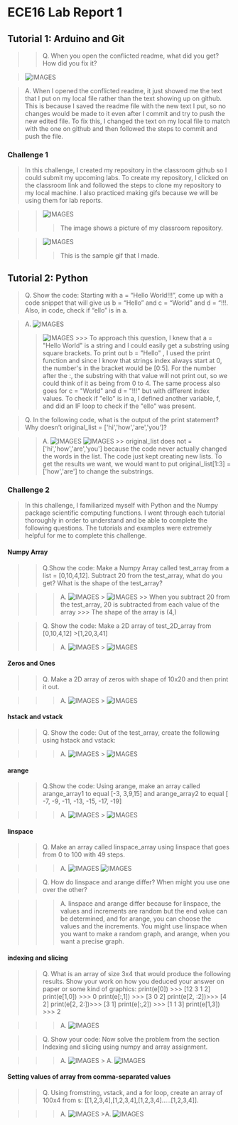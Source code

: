 # ECE16 Lab Report 1

## Tutorial 1: Arduino and Git

>>Q. When you open the conflicted readme, what did you get? How did you fix it?

> ![IMAGES](IMAGES/README.png)

>A. When I opened the conflicted readme, it just showed me the text that I put on my local file rather than the text showing up on github. This is because I saved the readme file with the new text I put, so no changes would be made to it even after I commit and try to push the new edited file. To fix this, I changed the text on my local file to match with the one on github and then followed the steps to commit and push the file. 

### Challenge 1
>In this challenge, I created my repository in the classroom github so I could submit my upcoming labs. To create my repository, I clicked on the classroom link and followed the steps to clone my repository to my local machine. I also practiced making gifs because we will be using them for lab reports.  


>> ![IMAGES](IMAGES/Repository.png)
>>> The image shows a picture of my classroom repository. 

>>![IMAGES](IMAGES/GIF.gif)
>>> This is the sample gif that I made. 

## Tutorial 2: Python

>Q. Show the code: Starting with a = “Hello World!!!”, come up with a code snippet that will give us b = “Hello” and c = “World” and 
d = “!!!. Also, in code, check if “ello” is in a. 

>A. ![IMAGES](IMAGES/HelloWorld.png)
  >> ![IMAGES](IMAGES/HelloWorldOutput.png)
    >>> To approach this question, I knew that a = "Hello World" is a string and I could easily get a substring using square brackets. To print out b = "Hello" , I used the print function and since I know that strings index always start at 0, the number's in the bracket would be [0:5]. For the number after the :, the substring with that value will not print out, so we could think of it as being from 0 to 4. The same process also goes for c = "World" and d = "!!!" but with different index values. To check if "ello" is in a, I defined another variable, f, and did an IF loop to check if the "ello" was present. 



>Q. In the following code, what is the output of the print statement? Why doesn’t original_list = ['hi','how','are','you']?

>>A. ![IMAGES](IMAGES/OriginalList.png)
   > ![IMAGES](IMAGES/OriginalListOutput.png)
    >> original_list does not = ['hi','how','are','you'] because the code never actually changed the words in the list. The code just kept creating new lists. To get the results we want, we would want to put original_list[1:3] = ['how','are'] to change the substrings. 
 

### Challenge 2
>In this challenge, I familiarized myself with Python and the Numpy package scientific computing functions. I went through each tutorial thoroughly in order to understand and be able to complete the following questions. The tutorials and examples were extremely helpful for me to complete this challenge. 

#### Numpy Array
>>Q.Show the code: Make a Numpy Array called test_array  from a list = [0,10,4,12]. Subtract 20 from the test_array, what do you get? What is the shape of the test_array?

>>>A.  ![IMAGES](IMAGES/NumpyArray1.png)
    > ![IMAGES](IMAGES/NumpyArray1Results.png)
    >> When you subtract 20 from the test_array, 20 is subtracted from each value of the array
    >>> The shape of the array is (4,)

>>Q. Show the code: Make a 2D array of test_2D_array from [0,10,4,12]
                                                         >[1,20,3,41]
>>>A. ![IMAGES](IMAGES/NumpyArray2.png)
      > ![IMAGES](IMAGES/NumpyArray2results.png)

#### Zeros and Ones

>>Q. Make a 2D array of zeros with shape of 10x20 and then print it out.

>>> A. ![IMAGES](IMAGES/Zeros:Ones.png)
    > ![IMAGES](IMAGES/Zeros:Onesresults.png)

#### hstack and vstack

>>Q. Show the code: Out of the test_array, create the following using hstack and vstack: 

>>> A. ![IMAGES](IMAGES/hstack:vstack.png)
    > ![IMAGES](IMAGES/hstack:vstackresult.png)

#### arange

>>Q.Show the code: Using arange, make an array called arange_array1 to equal [-3, 3,9,15] and arange_array2 to equal [ -7,  -9, -11, -13, -15, -17, -19]

>>> A. ![IMAGES](IMAGES/arange.png)
    > ![IMAGES](IMAGES/arangeresults.png)

#### linspace

>>Q. Make an array called linspace_array using linspace that goes from 0 to 100 with 49 steps. 

>>>A. ![IMAGES](IMAGES/linspace.png)
   > ![IMAGES](IMAGES/linspaceresults.png)

>>Q. How do linspace and arange differ? When might you use one over the other?

>>>A. linspace and arange differ because for linspace, the values and increments are random but the end value can be determined, and for arange, you can choose the values and the increments. You might use linspace when you want to make a random graph, and arange, when you want a precise graph. 

#### indexing and slicing

>>Q. What is an array of size 3x4 that would produce the following results. Show your work on how you deduced your answer on paper or some kind of graphics:
print(e[0])     >>> [12 3 1 2]
print(e[1,0])  >>> 0
print(e[:,1])   >>> [3 0 2]
print(e[2, :2])>>> [4 2]
print(e[2, 2:])>>> [3 1] 
print(e[:,2])  >>> [1 1 3]
print(e[1,3]) >>> 2

>>> A. ![IMAGES](IMAGES/index:slicinghand.jpg)

>>Q. Show your code: Now solve the problem from the section Indexing and slicing using numpy and array assignment.

>>> A. ![IMAGES](IMAGES/indexingandslicing.png)
    > A. ![IMAGES](IMAGES/indexingandslicingresults.png)

#### Setting values of array from comma-separated values

>>Q.  Using fromstring, vstack, and a for loop, create an array of 100x4 from s: [[1,2,3,4],[1,2,3,4],[1,2,3,4]…..[1,2,3,4]]. 

>>> A. ![IMAGES](IMAGES/SettingValuesfromComma.png)
    >A. ![IMAGES](IMAGES/SettingValuesFromCommaresults.png)










